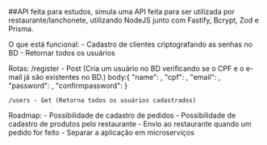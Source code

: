 ##API feita para estudos, simula uma API feita para ser utilizada por restaurante/lanchonete, utilizando NodeJS junto com Fastify, Bcrypt, Zod e Prisma.

O que está funcional:
    - Cadastro de clientes criptografando as senhas no BD
    - Retornar todos os usuários

Rotas:
    /register - Post (Cria um usuário no BD verificando se o CPF e o e-mail já são existentes no BD.)
    body:{
        "name": ,
        "cpf": ,
        "email": ,
        "password": ,
        "confirmpassword":
    }

    /users - Get (Retorna todos os usuários cadastrados)

Roadmap:
    - Possibilidade de cadastro de pedidos
    - Possibilidade de cadastro de produtos pelo restaurante
    - Envio ao restaurante quando um pedido for feito
    - Separar a aplicação em microserviços
    